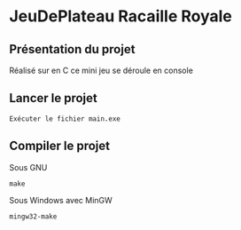 # JeuDePlateau Racaille Royale

## Présentation du projet

Réalisé sur en C ce mini jeu se déroule en console

## Lancer le projet

    Exécuter le fichier main.exe

## Compiler le projet

Sous GNU

    make

Sous Windows avec MinGW

    mingw32-make
